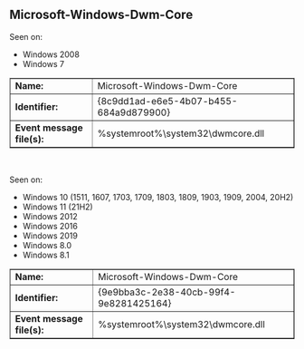## Microsoft-Windows-Dwm-Core

Seen on:
* Windows 2008
* Windows 7

<table border="1" class="docutils">
  <tbody>
    <tr>
      <td><b>Name:</b></td>
      <td>Microsoft-Windows-Dwm-Core</td>
    </tr>
    <tr>
      <td><b>Identifier:</b></td>
      <td>{8c9dd1ad-e6e5-4b07-b455-684a9d879900}</td>
    </tr>
    <tr>
      <td><b>Event message file(s):</b></td>
      <td>%systemroot%\system32\dwmcore.dll</td>
    </tr>
  </tbody>
</table>

&nbsp;

Seen on:
* Windows 10 (1511, 1607, 1703, 1709, 1803, 1809, 1903, 1909, 2004, 20H2)
* Windows 11 (21H2)
* Windows 2012
* Windows 2016
* Windows 2019
* Windows 8.0
* Windows 8.1

<table border="1" class="docutils">
  <tbody>
    <tr>
      <td><b>Name:</b></td>
      <td>Microsoft-Windows-Dwm-Core</td>
    </tr>
    <tr>
      <td><b>Identifier:</b></td>
      <td>{9e9bba3c-2e38-40cb-99f4-9e8281425164}</td>
    </tr>
    <tr>
      <td><b>Event message file(s):</b></td>
      <td>%systemroot%\system32\dwmcore.dll</td>
    </tr>
  </tbody>
</table>

&nbsp;

